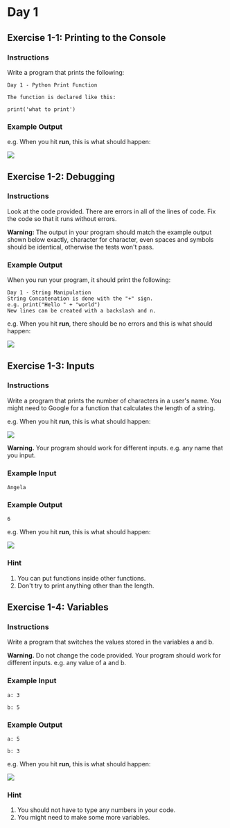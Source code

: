 # Day 1

## Exercise 1-1: Printing to the Console

### Instructions

Write a program that prints the following:

```
Day 1 - Python Print Function
```

```
The function is declared like this:
```

```
print('what to print')
```

### Example Output

e.g. When you hit **run**, this is what should happen:

![](https://cdn.fs.teachablecdn.com/q89uzhvRTf6CZHLtxLm6)

## Exercise 1-2: Debugging

### Instructions

Look at the code provided. There are errors in all of the lines of code. Fix the code so that it runs without errors.

**Warning:** The output in your program should match the example output shown below exactly, character for character, even spaces and symbols should be identical, otherwise the tests won't pass. 

### Example Output

When you run your program, it should print the following:

```
Day 1 - String Manipulation
String Concatenation is done with the "+" sign.
e.g. print("Hello " + "world")
New lines can be created with a backslash and n.
```

e.g. When you hit **run**, there should be no errors and this is what should happen:

![](https://cdn.fs.teachablecdn.com/BVP20Z2T1Gb4Pi6rOQah)

## Exercise 1-3: Inputs

### Instructions

Write a program that prints the number of characters in a user's name. You might need to Google for a function that calculates the length of a string. 

e.g. When you hit **run**, this is what should happen:

![](https://www.google.com/search?sxsrf=ACYBGNRxEaJIWyKHuWI0Lk24t4KuZVyeew:1579706585702&q=how+to+get+the+length+of+a+string+in+python+stack+overflow)

**Warning.** Your program should work for different inputs. e.g. any name that you input.

### Example Input

```
Angela
```

### Example Output

```
6
```

e.g. When you hit **run**, this is what should happen:

![](https://cdn.fs.teachablecdn.com/opevxYZSTM2ZHjbAX3XV) 

### Hint

1. You can put functions inside other functions.
2. Don't try to print anything other than the length.

## Exercise 1-4: Variables

### Instructions

Write a program that switches the values stored in the variables a and b. 

**Warning.** Do not change the code provided. Your program should work for different inputs. e.g. any value of a and b.

### Example Input

```
a: 3
```

```
b: 5
```

### Example Output

```
a: 5
```

```
b: 3
```

e.g. When you hit **run**, this is what should happen:

![](https://cdn.fs.teachablecdn.com/tgdNl0iSqK6RpPyYZh9d)

### Hint

1. You should not have to type any numbers in your code. 
2. You might need to make some more variables.